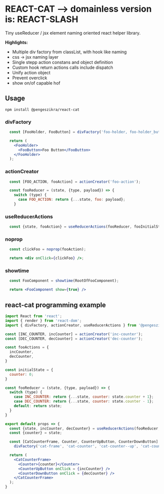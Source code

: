 # REACT-CAT --> domainless version is: REACT-SLASH
Tiny useReducer / jsx element naming oriented react helper library.

**Highlights:**
- Multiple div factory from classList, with hook like naming
- css -> jsx naming layer
- Single stepp action constans and object definition
- Custom hook return actions calls include dispatch
- Unify action object
- Prevent overclick
- show on/of capable hof

## Usage
```npm install @pengeszikra/react-cat```

### divFactory
```jsx
  const [FooHolder, FooButton] = divFactory('foo-holder, foo-holder_button');

  return (
    <FooHolder>
      <FooButton>Foo Button</FooButton>
    </FooHolder>
  );
```

### actionCreator
```jsx
  const [FOO_ACTION, fooAction] = actionCreator('foo-action');

  const fooReducer = (state, {type, payload}) => {
    switch (type) {
      case FOO_ACTION: return {...state, foo: payload};
    }
```

### useReducerActions
```jsx
  const {state, fooAction} = useReducerActions(fooReducer, fooInitialState, {fooAction});
```

### noprop
```jsx
  const clickFoo = noprop(fooAction);

  return <div onClick={clickFoo} />;
```

### showtime
```jsx
  const FooComponent = showtime(RootOfFooComponent);

  return <FooComponent show={true} />
```

## react-cat programming example

```jsx
import React from 'react';
import { render } from 'react-dom';
import { divFactory, actionCreator, useReducerActions } from '@pengeszikra/react-cat';

const [INC_COUNTER, incCounter] = actionCreator('inc-counter');
const [DEC_COUNTER, decCounter] = actionCreator('dec-counter');

const fooActions = {
  incCounter,
  decCounter,
}

const initialState = {
  counter: 0;
}

const fooReducer = (state, {type, payload}) => {
  switch (type) {
    case INC_COUNTER: return {...state, counter: state.counter + 1};
    case DEC_COUNTER: return {...state, counter: state.counter - 1};
    default: return state;
  }
}

export default props => {
  const {state, incCounter, decCounter} = useReducerActions(fooReducer, initialState, fooActions);
  const {counter} = state;

  const [CatCounterFrame, Counter, CounterUpButton, CounterDownButton] = 
    divFactory('cat-frame', 'cat-counter', 'cat-counter--up', 'cat-counter--down');

  return (
    <CatCounterFrame>
      <Counter>{counter}</Counter>
      <CounterUpButton onClick = {incCounter} />
      <CounterDownButton onClick = {decCounter} />
    </CatCounterFrame>
  );
}
```